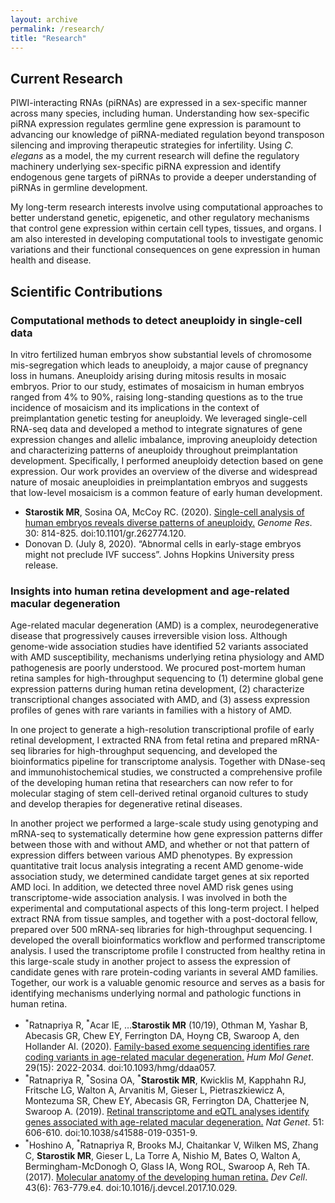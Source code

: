 ```yaml
---
layout: archive
permalink: /research/
title: "Research"
---
```

## <b>Current Research</b>
<p>PIWI-interacting RNAs (piRNAs) are expressed in a sex-specific manner across many species, including human. Understanding how sex-specific piRNA expression regulates germline gene expression is paramount to advancing our knowledge of piRNA-mediated regulation beyond transposon silencing and improving therapeutic strategies for infertility. Using <i>C. elegans</i> as a model, the my current research will define the regulatory machinery underlying sex-specific piRNA expression and identify endogenous gene targets of piRNAs to provide a deeper understanding of piRNAs in germline development.</p>

<p>My long-term research interests involve using computational approaches to better understand genetic, epigenetic, and other regulatory mechanisms that control gene expression within certain cell types, tissues, and organs. I am also interested in developing computational tools to investigate genomic variations and their functional consequences on gene expression in human health and disease.</p>


## <b>Scientific Contributions</b>

### Computational methods to detect aneuploidy in single-cell data
<p>In vitro fertilized human embryos show substantial levels of chromosome mis-segregation which leads to aneuploidy, a major cause of pregnancy loss in humans. Aneuploidy arising during mitosis results in mosaic embryos. Prior to our study, estimates of mosaicism in human embryos ranged from 4% to 90%, raising long-standing questions as to the true incidence of mosaicism and its implications in the context of preimplantation genetic testing for aneuploidy. We leveraged single-cell RNA-seq data and developed a method to integrate signatures of gene expression changes and allelic imbalance, improving aneuploidy detection and characterizing patterns of aneuploidy throughout preimplantation development. Specifically, I performed aneuploidy detection based on gene expression. Our work provides an overview of the diverse and widespread nature of mosaic aneuploidies in preimplantation embryos and suggests that low-level mosaicism is a common feature of early human development.</p>
<ul>
  <li><b>Starostik MR</b>, Sosina OA, McCoy RC. (2020). <a href = "https://doi.org/10.1101/gr.262774.120"> Single-cell analysis of human embryos reveals diverse patterns of aneuploidy.</a> <i>Genome Res</i>. 30: 814-825. doi:10.1101/gr.262774.120.</li>
  <li>Donovan D. (July 8, 2020). “Abnormal cells in early-stage embryos might not preclude IVF success”. Johns Hopkins University press release.</li>
</ul>

### Insights into human retina development and age-related macular degeneration
<p>Age-related macular degeneration (AMD) is a complex, neurodegenerative disease that progressively causes irreversible vision loss. Although genome-wide association studies have identified 52 variants associated with AMD susceptibility, mechanisms underlying retina physiology and AMD pathogenesis are poorly understood. We procured post-mortem human retina samples for high-throughput sequencing to (1) determine global gene expression patterns during human retina development, (2) characterize transcriptional changes associated with AMD, and (3) assess expression profiles of genes with rare variants in families with a history of AMD.</p>

<p>In one project to generate a high-resolution transcriptional profile of early retinal development, I extracted RNA from fetal retina and prepared mRNA-seq libraries for high-throughput sequencing, and developed the bioinformatics pipeline for transcriptome analysis. Together with DNase-seq and immunohistochemical studies, we constructed a comprehensive profile of the developing human retina that researchers can now refer to for molecular staging of stem cell-derived retinal organoid cultures to study and develop therapies for degenerative retinal diseases.</p>

<p>In another project we performed a large-scale study using genotyping and mRNA-seq to systematically determine how gene expression patterns differ between those with and without AMD, and whether or not that pattern of expression differs between various AMD phenotypes. By expression quantitative trait locus analysis integrating a recent AMD genome-wide association study, we determined candidate target genes at six reported AMD loci. In addition, we detected three novel AMD risk genes using transcriptome-wide association analysis. I was involved in both the experimental and computational aspects of this long-term project. I helped extract RNA from tissue samples, and together with a post-doctoral fellow, prepared over 500 mRNA-seq libraries for high-throughput sequencing. I developed the overall bioinformatics workflow and performed transcriptome analysis. I used the transcriptome profile I constructed from healthy retina in this large-scale study in another project to assess the expression of candidate genes with rare protein-coding variants in several AMD families. Together, our work is a valuable genomic resource and serves as a basis for identifying mechanisms underlying normal and pathologic functions in human retina.</p>
<ul>
  <li><sup>*</sup>Ratnapriya R, <sup>*</sup>Acar IE, …<b>Starostik MR</b> (10/19), Othman M, Yashar B, Abecasis GR, Chew EY, Ferrington DA, Hoyng CB, Swaroop A, den Hollander AI. (2020). <a href = "https://doi.org/10.1093/hmg/ddaa057"> Family-based exome sequencing identifies rare coding variants in age-related macular degeneration.</a> <i>Hum Mol Genet</i>. 29(15): 2022-2034. doi:10.1093/hmg/ddaa057.</li>
  <li><sup>*</sup>Ratnapriya R, <sup>*</sup>Sosina OA, <sup>*</sup><b>Starostik MR</b>, Kwicklis M, Kapphahn RJ, Fritsche LG, Walton A, Arvanitis M, Gieser L, Pietraszkiewicz A, Montezuma SR, Chew EY, Abecasis GR, Ferrington DA, Chatterjee N, Swaroop A. (2019). <a href = "https://doi.org/10.1038/s41588-019-0351-9"> Retinal transcriptome and eQTL analyses identify genes associated with age-related macular degeneration.</a> <i>Nat Genet</i>. 51: 606-610. doi:10.1038/s41588-019-0351-9.</li>
  <li><sup>*</sup>Hoshino A, <sup>*</sup>Ratnapriya R, Brooks MJ, Chaitankar V, Wilken MS, Zhang C, <b>Starostik MR</b>, Gieser L, La Torre A, Nishio M, Bates O, Walton A, Bermingham-McDonogh O, Glass IA, Wong ROL, Swaroop A, Reh TA. (2017). <a href = "https://doi.org/10.1016/j.devcel.2017.10.029"> Molecular anatomy of the developing human retina.</a> <i>Dev Cell</i>. 43(6): 763-779.e4. doi:10.1016/j.devcel.2017.10.029.</li>
</ul>
